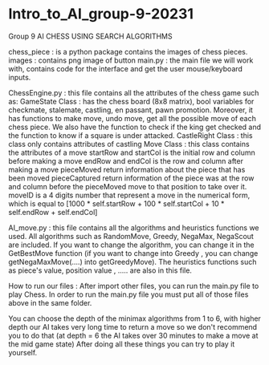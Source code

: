 # Intro_to_AI_group-9-20231

Group 9
AI CHESS USING SEARCH ALGORITHMS


chess_piece : is a python package contains the images of chess pieces.
images : contains png image of button
main.py : the main file we will work with, contains code for the interface and get the user mouse/keyboard inputs. 



ChessEngine.py : this file contains all the attributes of the chess game such as:
GameState Class : has the chess board (8x8 matrix), bool variables for checkmate, stalemate, castling, en passant, pawn promotion. Moreover, it has functions to make move, undo move, get all the possible move of each chess piece. We also have the function to check if the king get checked and the function to know if a square is under attacked.
CastleRight Class : this class only contains attributes of castling
Move Class : this class contains the attributes of a move
startRow and startCol is the initial row and column before making a move
endRow and endCol is the row and column after making a move
pieceMoved return information about the piece that has been moved
pieceCaptured return information of the piece was at the row and column before the pieceMoved move to that position to take over it.
moveID is a 4 digits number that represent a move in the numerical form, which is equal to [1000 * self.startRow + 100 * self.startCol + 10 * self.endRow + self.endCol]

AI_move.py : this file contains all the algorithms and heuristics functions we used. All algorithms such as RandomMove, Greedy, NegaMax, NegaScout are included. If you want to change the algorithm, you can change it in the GetBestMove function (if you want to change into Greedy , you can change getNegaMaxMove(....) into getGreedyMove). The heuristics functions such as piece's value, position value , ..... are also in this file.


How to run our files :
After import other files, you can run the main.py file to play Chess. In order to run the main.py file you must put all of those files above in the same folder.

You can choose the depth of the minimax algorithms from 1 to 6, with higher depth our AI takes very long time to return a move so we don't recommend you to do that (at depth = 6 the AI takes over 30 minutes to make a move at the mid game state)
After doing all these things you can try to play it yourself.
